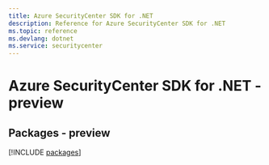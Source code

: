 ```yaml
---
title: Azure SecurityCenter SDK for .NET
description: Reference for Azure SecurityCenter SDK for .NET
ms.topic: reference
ms.devlang: dotnet
ms.service: securitycenter
---
```

# Azure SecurityCenter SDK for .NET - preview
## Packages - preview
[!INCLUDE [packages](securitycenter-index.md)]

